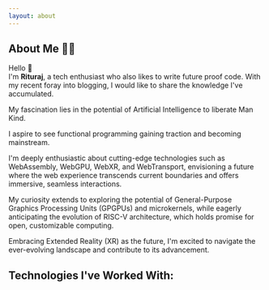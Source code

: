 ```yaml
---
layout: about
---
```


<script>
  import FamiliarTechStack from '$lib/components/site/familiar-tech-stack.svelte'
</script>

## About Me 👨‍💻

Hello <span class="wave">👋</span>  
I'm **Rituraj**, a tech enthusiast who also likes to write future proof code.
With my recent foray into blogging, I would like to share the knowledge I've accumulated.

My fascination lies in the potential of Artificial Intelligence to liberate Man Kind.

I aspire to see functional programming gaining traction and becoming mainstream.

I'm deeply enthusiastic about cutting-edge technologies such as WebAssembly, WebGPU, WebXR, and WebTransport, envisioning a future where the web experience transcends current boundaries and offers immersive, seamless interactions.

My curiosity extends to exploring the potential of General-Purpose Graphics Processing Units (GPGPUs) and microkernels, while eagerly anticipating the evolution of RISC-V architecture, which holds promise for open, customizable computing.

Embracing Extended Reality (XR) as the future, I'm excited to navigate the ever-evolving landscape and contribute to its advancement.

## Technologies I've Worked With:

<FamiliarTechStack />

